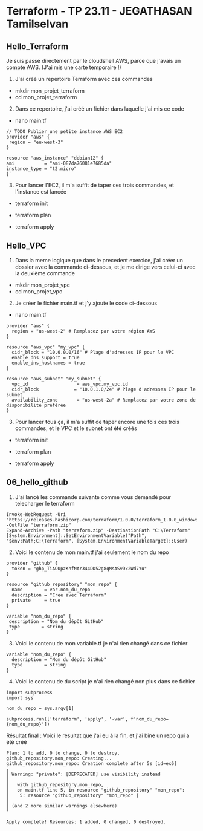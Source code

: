 # Terraform - TP 23.11 - JEGATHASAN Tamilselvan


## Hello_Terraform

Je suis passé directement par le cloudshell AWS, parce que j'avais un compte AWS. (J'ai mis une carte temporaire !)

1. J'ai créé un repertoire Terraform avec ces commandes

- mkdir mon_projet_terraform
- cd mon_projet_terraform


2. Dans ce repertoire, j'ai créé un fichier dans laquelle j'ai mis ce code

-  nano main.tf

```
// TODO Publier une petite instance AWS EC2
provider "aws" {
 region = "eu-west-3"
}

resource "aws_instance" "debian12" {
ami           = "ami-087da76081e7685da"
instance_type = "t2.micro"
}`
```

3. Pour lancer l'EC2, il m'a suffit de taper ces trois commandes, et l'instance est lancée

-  terraform init

-  terraform plan

-  terraform apply


## Hello_VPC

1. Dans la meme logique que dans le precedent exercice, j'ai créer un dossier avec la commande ci-dessous, et je me dirige vers celui-ci avec la deuxième commande

- mkdir mon_projet_vpc
- cd mon_projet_vpc

2. Je créer le fichier main.tf et j'y ajoute le code ci-dessous

-  nano main.tf

```
provider "aws" {
  region = "us-west-2" # Remplacez par votre région AWS
}

resource "aws_vpc" "my_vpc" {
  cidr_block = "10.0.0.0/16" # Plage d'adresses IP pour le VPC
  enable_dns_support = true
  enable_dns_hostnames = true
}

resource "aws_subnet" "my_subnet" {
  vpc_id                  = aws_vpc.my_vpc.id
  cidr_block             = "10.0.1.0/24" # Plage d'adresses IP pour le subnet
  availability_zone       = "us-west-2a" # Remplacez par votre zone de disponibilité préférée
}
```
3. Pour lancer tous ça, il m'a suffit de taper encore une fois ces trois commandes, et le VPC et le subnet ont été créés

-  terraform init

-  terraform plan

-  terraform apply

## 06_hello_github

1.  J'ai lancé les commande suivante comme vous demandé pour telecharger le terraform

```
Invoke-WebRequest -Uri "https://releases.hashicorp.com/terraform/1.0.0/terraform_1.0.0_windows_amd64.zip" -OutFile "terraform.zip"
Expand-Archive -Path "terraform.zip" -DestinationPath "C:\Terraform"
[System.Environment]::SetEnvironmentVariable("Path", "$env:Path;C:\Terraform", [System.EnvironmentVariableTarget]::User)
```

2.  Voici le contenu de mon main.tf j'ai seulement le nom du repo

```
provider "github" {
  token = "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"
}

resource "github_repository" "mon_repo" {
  name        = var.nom_du_repo
  description = "Cree avec Terraform"
  private     = true
}

variable "nom_du_repo" {
 description = "Nom du dépôt GitHub"
 type        = string
}
```

3.  Voici le contenu de mon variable.tf je n'ai rien changé dans ce fichier
   
``` 
variable "nom_du_repo" {
  description = "Nom du dépôt GitHub"
  type        = string
}
```

4. Voici le contenu de du script je n'ai rien changé non plus dans ce fichier

```
import subprocess
import sys

nom_du_repo = sys.argv[1]

subprocess.run(['terraform', 'apply', '-var', f'nom_du_repo={nom_du_repo}'])
```
Résultat final : Voici le resultat que j'ai eu à la fin, et j'ai bine un repo qui a été créé

```
Plan: 1 to add, 0 to change, 0 to destroy.
github_repository.mon_repo: Creating...
github_repository.mon_repo: Creation complete after 5s [id=ex6]
╷
│ Warning: "private": [DEPRECATED] use visibility instead
│
│   with github_repository.mon_repo,
│   on main.tf line 5, in resource "github_repository" "mon_repo":
│    5: resource "github_repository" "mon_repo" {
│
│ (and 2 more similar warnings elsewhere)
╵

Apply complete! Resources: 1 added, 0 changed, 0 destroyed.
```
